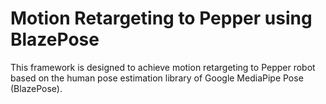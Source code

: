 # Motion Retargeting to Pepper using BlazePose
This framework is designed to achieve motion retargeting to Pepper robot based on the human pose estimation library of Google MediaPipe Pose (BlazePose).
